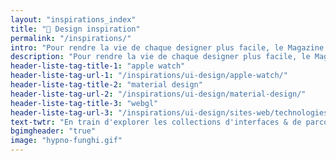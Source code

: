 ```yaml
---
layout: "inspirations_index"
title: "💉 Design inspiration"
permalink: "/inspirations/"
intro: "Pour rendre la vie de chaque designer plus facile, le Magazine Du Webdesign sélectionne pour vous les meilleurs exemples de sites web, de portfolio, d'applications mobile et d'UI animation conçus par de talentueux designers. Avec l'assurance que vous trouverez chaque jour les meilleures et les plus récentes inspirations en design."
description: "Pour rendre la vie de chaque designer plus facile, le Magazine Du Webdesign sélectionne pour vous les meilleurs exemples de sites web, de portfolio, d'applications mobile et d'UI animation conçus par de talentueux designers."
header-liste-tag-title-1: "apple watch"
header-liste-tag-url-1: "/inspirations/ui-design/apple-watch/"
header-liste-tag-title-2: "material design"
header-liste-tag-url-2: "/inspirations/ui-design/material-design/"
header-liste-tag-title-3: "webgl"
header-liste-tag-url-3: "/inspirations/ui-design/sites-web/technologies/webgl/"
text-twtr: "En train d'explorer les collections d'interfaces & de parcours utilisateur du @MagDuWebdesign 🔍😮🆒👌💫✨"
bgimgheader: "true"
image: "hypno-funghi.gif"
---
```

